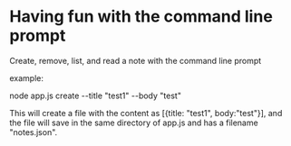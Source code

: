 # Having fun with the command line prompt

Create, remove, list, and read a note with the command line prompt

example: 

node app.js create --title "test1" --body "test"

This will create a file with the content as [{title: "test1", body:"test"}], and the file will save in the same directory of app.js and has a filename "notes.json".

